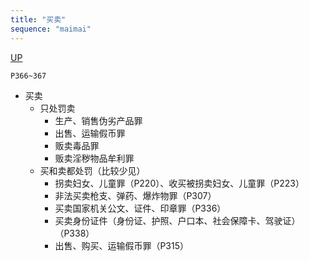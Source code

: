 ```yaml
---
title: "买卖"
sequence: "maimai"
---
```


[UP](/law/criminal-law-index.html)


```text
P366~367
```

* 买卖
    * 只处罚卖
        * 生产、销售伪劣产品罪
        * 出售、运输假币罪
        * 贩卖毒品罪
        * 贩卖淫秽物品牟利罪
    * 买和卖都处罚（比较少见）
        * 拐卖妇女、儿童罪（P220）、收买被拐卖妇女、儿童罪（P223）
        * 非法买卖枪支、弹药、爆炸物罪（P307）
        * 买卖国家机关公文、证件、印章罪（P336）
        * 买卖身份证件（身份证、护照、户口本、社会保障卡、驾驶证）（P338）
        * 出售、购买、运输假币罪（P315）

